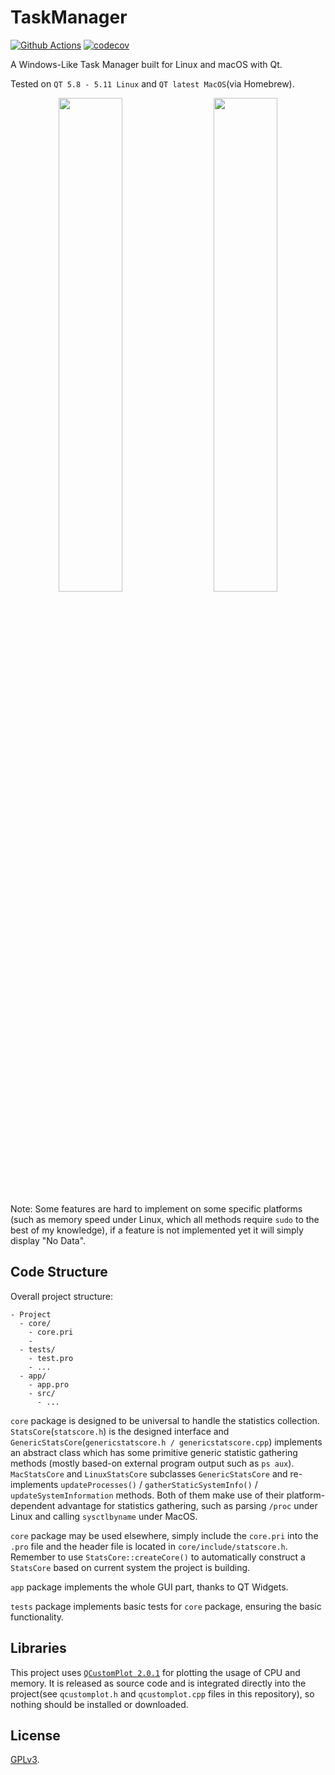 # TaskManager 

[![Github Actions](https://github.com/yxwangcs/taskmanager/workflows/build/badge.svg?branch=v1.0-qt-based)](https://github.com/yxwangcs/taskmanager/actions?query=branch%3Av1.0-qt-based) [![codecov](https://codecov.io/gh/yxwangcs/taskmanager/branch/v1.0-qt-based/graph/badge.svg)](https://codecov.io/gh/yxwangcs/taskmanager/branch/v1.0-qt-based)

A Windows-Like Task Manager built for Linux and macOS with Qt. 

Tested on `QT 5.8 - 5.11 Linux` and `QT latest MacOS`(via Homebrew).

<p float="left" align="center">
  <img src="https://github.com/yxwangcs/taskmanager/raw/v1.0-qt-based/screenshots/1.png" width="45%" />
  &emsp;
  <img src="https://github.com/yxwangcs/taskmanager/raw/v1.0-qt-based/screenshots/2.png" width="45%" /> 
</p>

Note: Some features are hard to implement on some specific platforms (such as memory speed under Linux, which all methods require `sudo` to the best of my knowledge), if a feature is not implemented yet it will simply display "No Data".

## Code Structure
Overall project structure:
```
- Project
  - core/
    - core.pri
    - 
  - tests/
    - test.pro
    - ...
  - app/
    - app.pro
    - src/
      - ...
```

`core` package is designed to be universal to handle the statistics collection. `StatsCore`(`statscore.h`) is the designed interface and `GenericStatsCore`(`genericstatscore.h / genericstatscore.cpp`) implements an abstract class which has some primitive generic statistic gathering methods (mostly based-on external program output such as `ps aux`). `MacStatsCore` and `LinuxStatsCore` subclasses `GenericStatsCore` and re-implements `updateProcesses()` / `gatherStaticSystemInfo()` / `updateSystemInformation` methods. Both of them make use of their platform-dependent advantage for statistics gathering, such as parsing `/proc` under Linux and calling `sysctlbyname` under MacOS.

`core` package may be used elsewhere, simply include the `core.pri` into the `.pro` file and the header file is located in `core/include/statscore.h`. Remember to use `StatsCore::createCore()` to automatically construct a `StatsCore` based on current system the project is building.

`app` package implements the whole GUI part, thanks to QT Widgets.

`tests` package implements basic tests for `core` package, ensuring the basic functionality.

## Libraries
This project uses [`QCustomPlot 2.0.1`](https://www.qcustomplot.com/index.php/introduction) for plotting the usage of CPU and memory. It is released as source code and is integrated directly into the project(see `qcustomplot.h` and `qcustomplot.cpp` files in this repository), so nothing should be installed or downloaded.

## License
[GPLv3](https://github.com/yxwangcs/taskmanager/blob/master/LICENSE).
